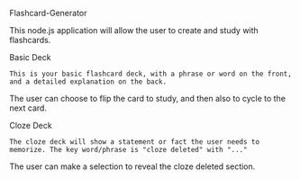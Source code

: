 

Flashcard-Generator

 This node.js application will allow the user to create and study with flashcards.

Basic Deck

	This is your basic flashcard deck, with a phrase or word on the front, and a detailed explanation on the back.
The user can choose to flip the card to study, and then also to cycle to the next card.

Cloze Deck

	The cloze deck will show a statement or fact the user needs to memorize. The key word/phrase is "cloze deleted" with "..."
The user can make a selection to reveal the cloze deleted section.